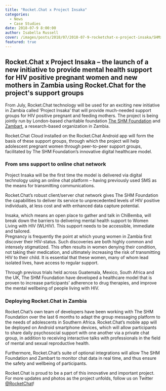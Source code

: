 ```yaml
---
title: "Rocket.Chat x Project Insaka"
categories:
  - News
  - Case Studies
date: 2018-07-9 8:00:00
author: Isabella Russell
cover: /images/posts/2018/07/2018-07-9-rocketchat-x-project-insaka/SHMxRC.png
featured: true
---
```


## Rocket.Chat x Project Insaka – the launch of a new initiative to provide mental health support for HIV positive pregnant women and new mothers in Zambia using Rocket.Chat for the project's support groups

From July, Rocket.Chat technology will be used for an exciting new initiative in Zambia called ‘Project Insaka’ that will provide much-needed support groups for HIV positive pregnant and feeding mothers. The project is being jointly run by London-based charitable foundation [The SHM Foundation](https://shmfoundation.org/?page_id=23321/) and [Zambart](http://www.zambart.org.zm/), a research-based organization in Zambia.

Rocket.Chat Cloud installed on the Rocket.Chat Android app will form the basis of these support groups, through which the project will help adolescent pregnant women through peer-to-peer support groups, facilitated by The SHM Foundation’s innovative digital healthcare model.

### From sms support to online chat network

Project Insaka will be the first time the model is delivered via digital technology using an online chat platform – having previously used SMS as the means for transmitting communications.

Rocket.Chat’s robust client/server chat network gives The SHM Foundation the capabilities to deliver its service to unprecedented levels of HIV positive individuals, at less cost and with enhanced data capture potential.

Insaka, which means an open place to gather and talk in ChiBemba, will break down the barriers to delivering mental health support to Women Living with HIV (WLHIV). This support needs to be accessible, immediate and tailored.
<br/> Pregnancy is frequently the point at which young women in Zambia first discover their HIV-status. Such discoveries are both highly common and intensely stigmatized. This often results in women denying their condition, not taking their medication, and ultimately increasing the risk of transmitting HIV to their child. It is essential that these women, many of whom lead isolated lives, have access to regular support.

Through previous trials held across Guatemala, Mexico, South Africa and the UK, The SHM Foundation have developed a healthcare model that is proven to increase participants' adherence to drug therapies, and improve the mental wellbeing of people living with HIV.

### Deploying Rocket.Chat in Zambia

Rocket.Chat’s own team of developers have been working with The SHM Foundation over the last 6 months to adapt the group messaging platform to the needs of adolescents in Southern Africa. Rocket.Chat’s mobile app will be deployed on Android smartphone devices, which will allow participants to share daily psychosocial support with one another via a private chat group, in addition to receiving interactive talks with professionals in the field of mental and sexual reproductive health.

Furthermore, Rocket.Chat’s suite of optional integrations will allow The SHM Foundation and Zambart to monitor chat data in real time, and thus ensure the safety and wellbeing of participants.

Rocket.Chat is proud to be a part of this innovative and important project. For more updates and photos as the project unfolds, follow us on Twitter [@RocketChat](https://twitter.com/RocketChat)!
